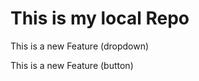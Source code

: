 # This is my local Repo
<p> This is a new Feature (dropdown)</p>
<p> This is a new Feature (button)</p>

